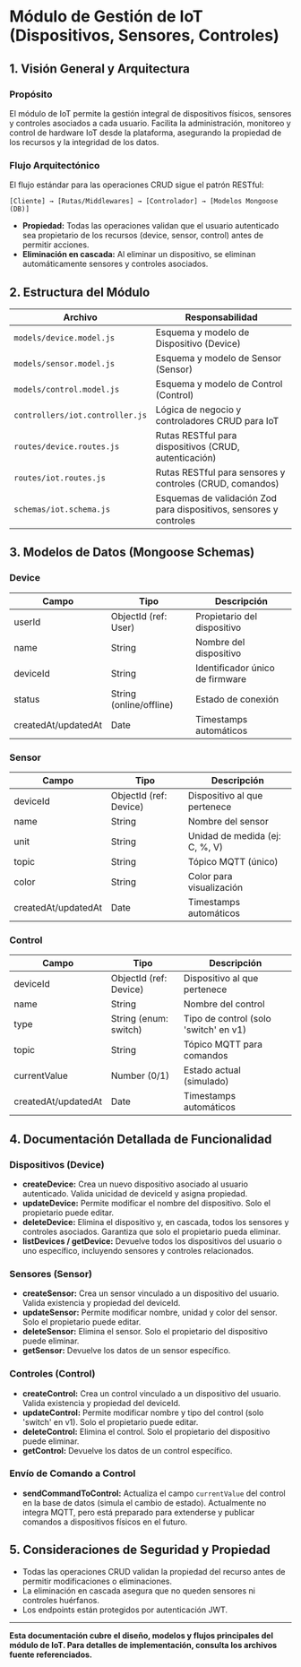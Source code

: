 # Módulo de Gestión de IoT (Dispositivos, Sensores, Controles)

## 1. Visión General y Arquitectura

### Propósito
El módulo de IoT permite la gestión integral de dispositivos físicos, sensores y controles asociados a cada usuario. Facilita la administración, monitoreo y control de hardware IoT desde la plataforma, asegurando la propiedad de los recursos y la integridad de los datos.

### Flujo Arquitectónico

El flujo estándar para las operaciones CRUD sigue el patrón RESTful:

```
[Cliente] → [Rutas/Middlewares] → [Controlador] → [Modelos Mongoose (DB)]
```

- **Propiedad:** Todas las operaciones validan que el usuario autenticado sea propietario de los recursos (device, sensor, control) antes de permitir acciones.
- **Eliminación en cascada:** Al eliminar un dispositivo, se eliminan automáticamente sensores y controles asociados.

## 2. Estructura del Módulo

| Archivo | Responsabilidad |
|---------|----------------|
| `models/device.model.js` | Esquema y modelo de Dispositivo (Device) |
| `models/sensor.model.js` | Esquema y modelo de Sensor (Sensor) |
| `models/control.model.js` | Esquema y modelo de Control (Control) |
| `controllers/iot.controller.js` | Lógica de negocio y controladores CRUD para IoT |
| `routes/device.routes.js` | Rutas RESTful para dispositivos (CRUD, autenticación) |
| `routes/iot.routes.js` | Rutas RESTful para sensores y controles (CRUD, comandos) |
| `schemas/iot.schema.js` | Esquemas de validación Zod para dispositivos, sensores y controles |

## 3. Modelos de Datos (Mongoose Schemas)

### Device
| Campo | Tipo | Descripción |
|-------|------|-------------|
| userId | ObjectId (ref: User) | Propietario del dispositivo |
| name | String | Nombre del dispositivo |
| deviceId | String | Identificador único de firmware |
| status | String (online/offline) | Estado de conexión |
| createdAt/updatedAt | Date | Timestamps automáticos |

### Sensor
| Campo | Tipo | Descripción |
|-------|------|-------------|
| deviceId | ObjectId (ref: Device) | Dispositivo al que pertenece |
| name | String | Nombre del sensor |
| unit | String | Unidad de medida (ej: C, %, V) |
| topic | String | Tópico MQTT (único) |
| color | String | Color para visualización |
| createdAt/updatedAt | Date | Timestamps automáticos |

### Control
| Campo | Tipo | Descripción |
|-------|------|-------------|
| deviceId | ObjectId (ref: Device) | Dispositivo al que pertenece |
| name | String | Nombre del control |
| type | String (enum: switch) | Tipo de control (solo 'switch' en v1) |
| topic | String | Tópico MQTT para comandos |
| currentValue | Number (0/1) | Estado actual (simulado) |
| createdAt/updatedAt | Date | Timestamps automáticos |

## 4. Documentación Detallada de Funcionalidad

### Dispositivos (Device)
- **createDevice:** Crea un nuevo dispositivo asociado al usuario autenticado. Valida unicidad de deviceId y asigna propiedad.
- **updateDevice:** Permite modificar el nombre del dispositivo. Solo el propietario puede editar.
- **deleteDevice:** Elimina el dispositivo y, en cascada, todos los sensores y controles asociados. Garantiza que solo el propietario pueda eliminar.
- **listDevices / getDevice:** Devuelve todos los dispositivos del usuario o uno específico, incluyendo sensores y controles relacionados.

### Sensores (Sensor)
- **createSensor:** Crea un sensor vinculado a un dispositivo del usuario. Valida existencia y propiedad del deviceId.
- **updateSensor:** Permite modificar nombre, unidad y color del sensor. Solo el propietario puede editar.
- **deleteSensor:** Elimina el sensor. Solo el propietario del dispositivo puede eliminar.
- **getSensor:** Devuelve los datos de un sensor específico.

### Controles (Control)
- **createControl:** Crea un control vinculado a un dispositivo del usuario. Valida existencia y propiedad del deviceId.
- **updateControl:** Permite modificar nombre y tipo del control (solo 'switch' en v1). Solo el propietario puede editar.
- **deleteControl:** Elimina el control. Solo el propietario del dispositivo puede eliminar.
- **getControl:** Devuelve los datos de un control específico.

### Envío de Comando a Control
- **sendCommandToControl:** Actualiza el campo `currentValue` del control en la base de datos (simula el cambio de estado). Actualmente no integra MQTT, pero está preparado para extenderse y publicar comandos a dispositivos físicos en el futuro.

## 5. Consideraciones de Seguridad y Propiedad
- Todas las operaciones CRUD validan la propiedad del recurso antes de permitir modificaciones o eliminaciones.
- La eliminación en cascada asegura que no queden sensores ni controles huérfanos.
- Los endpoints están protegidos por autenticación JWT.

---

**Esta documentación cubre el diseño, modelos y flujos principales del módulo de IoT. Para detalles de implementación, consulta los archivos fuente referenciados.**
